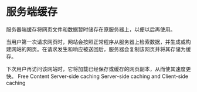# 服务端缓存

服务器端缓存将网页文件和数据暂时储存在原服务器上，以便以后再使用。

当用户第一次请求网页时，网站会按照正常程序从服务器上检索数据，并生成或构建网站的网页。在请求发生和响应被送回后，服务器会复制该网页并将其存储为缓存。

下次用户再访问该网站时，它将加载已经保存或缓存的网页副本，从而使其速度更快。
<ResourceGroupTitle>Free Content</ResourceGroupTitle>
<BadgeLink colorScheme='yellow' badgeText='Read' href='https://www.starwindsoftware.com/resource-library/server-side-caching/'>Server-side caching </BadgeLink>
<BadgeLink colorScheme='yellow' badgeText='Read' href='https://www.codingninjas.com/codestudio/library/server-side-caching-and-client-side-caching'>Server-side caching and Client-side caching</BadgeLink>


